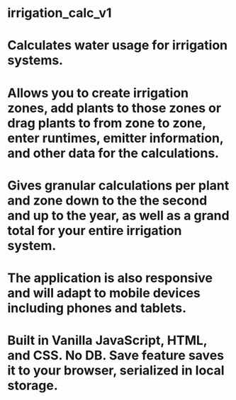 # irrigation_calc_v1

# Calculates water usage for irrigation systems. 
# Allows you to create irrigation zones, add plants to those zones or drag plants to from zone to zone, enter runtimes, emitter information, and other data for the calculations. 
# Gives granular calculations per plant and zone down to the the second and up to the year, as well as a grand total for your entire irrigation system. 
# The application is also responsive and will adapt to mobile devices including phones and tablets. 
# Built in Vanilla JavaScript, HTML, and CSS. No DB. Save feature saves it to your browser, serialized in local storage.
